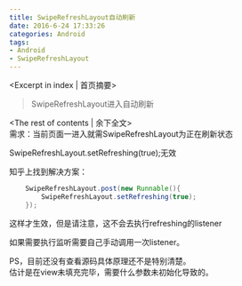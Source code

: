 ```yaml
---
title: SwipeRefreshLayout自动刷新
date: 2016-6-24 17:33:26
categories: Android
tags:
- Android
- SwipeRefreshLayout
---
```

<Excerpt in index | 首页摘要> 
>SwipeRefreshLayout进入自动刷新

<!-- more -->
<The rest of contents | 余下全文>  
需求：当前页面一进入就需SwipeRefreshLayout为正在刷新状态  
  
SwipeRefreshLayout.setRefreshing(true);无效  
  
知乎上找到解决方案：  
```java
	SwipeRefreshLayout.post(new Runnable(){
		SwipeRefreshLayout.setRefreshing(true);
	});  
```
这样才生效，但是请注意，这不会去执行refreshing的listener  
  
如果需要执行监听需要自己手动调用一次listener。  
  
PS，目前还没有查看源码具体原理还不是特别清楚。  
估计是在view未填充完毕，需要什么参数未初始化导致的。